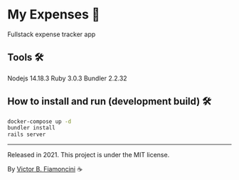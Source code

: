 # My Expenses 💸

Fullstack expense tracker app

## Tools 🛠

Nodejs 14.18.3
Ruby 3.0.3
Bundler 2.2.32

## How to install and run (development build) 🛠

```bash
docker-compose up -d
bundler install
rails server
```

----------
Released in 2021. This project is under the MIT license.

By [Victor B. Fiamoncini](https://github.com/Victor-Fiamoncini) ☕️
